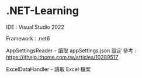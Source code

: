 # .NET-Learning

IDE : Visual Studio 2022

Framework : .net6


AppSettingsReader - 讀取 appSettings.json 設定
參考 : https://ithelp.ithome.com.tw/articles/10289517

ExcelDataHandler - 讀取 Excel 檔案

